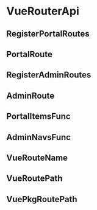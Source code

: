 
# VueRouterApi

## RegisterPortalRoutes

## PortalRoute

## RegisterAdminRoutes

## AdminRoute

## PortalItemsFunc

## AdminNavsFunc

## VueRouteName

## VueRoutePath

## VuePkgRoutePath
